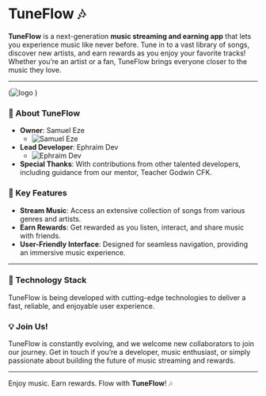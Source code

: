 # TuneFlow 🎶

**TuneFlow** is a next-generation **music streaming and earning app** that lets you experience music like never before. Tune in to a vast library of songs, discover new artists, and earn rewards as you enjoy your favorite tracks! Whether you’re an artist or a fan, TuneFlow brings everyone closer to the music they love.

---
(![logo](https://github.com/user-attachments/assets/505e9c69-675a-4134-909c-7a638fb34880)
)
### 🎤 About TuneFlow
- **Owner**: Samuel Eze
  - ![Samuel Eze](https://i.ibb.co/r4HtrFj/samiepiano.jpg)
- **Lead Developer**: Ephraim Dev
  - ![Ephraim Dev](https://i.ibb.co/4K60RhT/b.jpg)
- **Special Thanks**: With contributions from other talented developers, including guidance from our mentor, Teacher Godwin CFK.

### 🌟 Key Features
- **Stream Music**: Access an extensive collection of songs from various genres and artists.
- **Earn Rewards**: Get rewarded as you listen, interact, and share music with friends.
- **User-Friendly Interface**: Designed for seamless navigation, providing an immersive music experience.

---

### 🔧 Technology Stack
TuneFlow is being developed with cutting-edge technologies to deliver a fast, reliable, and enjoyable user experience.

### 💡 Join Us!
TuneFlow is constantly evolving, and we welcome new collaborators to join our journey. Get in touch if you’re a developer, music enthusiast, or simply passionate about building the future of music streaming and rewards.

---

Enjoy music. Earn rewards. Flow with **TuneFlow**! 🎶
